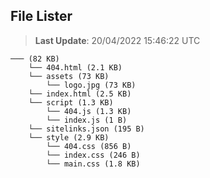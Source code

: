 ## File Lister
<!-- File Lister Display -->
> **Last Update**: 20/04/2022 15:46:22 UTC

```
─── (82 KB) 
    └── 404.html (2.1 KB)
    └── assets (73 KB) 
        └── logo.jpg (73 KB)
    └── index.html (2.5 KB)
    └── script (1.3 KB) 
        └── 404.js (1.3 KB)
        └── index.js (1 B)
    └── sitelinks.json (195 B)
    └── style (2.9 KB) 
        └── 404.css (856 B)
        └── index.css (246 B)
        └── main.css (1.8 KB)
```
<!-- File Lister Display -->
